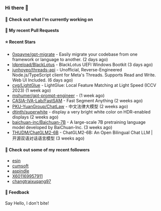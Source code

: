 ### Hi there 👋

#### 👷 Check out what I'm currently working on

#### 🔨 My recent Pull Requests


#### ⭐ Recent Stars

- [0xpayne/gpt-migrate](https://github.com/0xpayne/gpt-migrate) - Easily migrate your codebase from one framework or language to another. (2 days ago)
- [ldpreload/BlackLotus](https://github.com/ldpreload/BlackLotus) - BlackLotus UEFI Windows Bootkit (3 days ago)
- [junhoyeo/threads-api](https://github.com/junhoyeo/threads-api) - Unofficial, Reverse-Engineered Node.js/TypeScript client for Meta&#39;s Threads. Supports Read and Write. Web UI Included. (6 days ago)
- [cvg/LightGlue](https://github.com/cvg/LightGlue) - LightGlue: Local Feature Matching at Light Speed (ICCV 2023) (1 week ago)
- [mshumer/gpt-prompt-engineer](https://github.com/mshumer/gpt-prompt-engineer) -  (1 week ago)
- [CASIA-IVA-Lab/FastSAM](https://github.com/CASIA-IVA-Lab/FastSAM) - Fast Segment Anything (2 weeks ago)
- [PKU-YuanGroup/ChatLaw](https://github.com/PKU-YuanGroup/ChatLaw) - 中文法律大模型 (2 weeks ago)
- [dtinth/superwhite](https://github.com/dtinth/superwhite) - display a very bright white color on HDR-enabled displays (2 weeks ago)
- [baichuan-inc/Baichuan-7B](https://github.com/baichuan-inc/Baichuan-7B) - A large-scale 7B pretraining language model developed by BaiChuan-Inc. (3 weeks ago)
- [THUDM/ChatGLM2-6B](https://github.com/THUDM/ChatGLM2-6B) - ChatGLM2-6B: An Open Bilingual Chat LLM | 开源双语对话语言模型 (3 weeks ago)

#### 👯 Check out some of my recent followers

- [esin](https://github.com/esin)
- [cumsoft](https://github.com/cumsoft)
- [aspindle](https://github.com/aspindle)
- [X601169957911](https://github.com/X601169957911)
- [changtraixuqang97](https://github.com/changtraixuqang97)

#### 💬 Feedback

Say Hello, I don't bite!